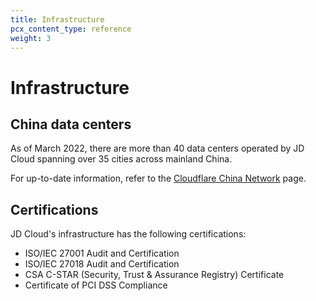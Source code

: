 ```yaml
---
title: Infrastructure
pcx_content_type: reference
weight: 3
---
```


# Infrastructure

## China data centers

As of March 2022, there are more than 40 data centers operated by JD Cloud spanning over 35 cities across mainland China.

For up-to-date information, refer to the [Cloudflare China Network](https://www.cloudflare.com/china-network/) page.

## Certifications

JD Cloud's infrastructure has the following certifications:

- ISO/IEC 27001 Audit and Certification
- ISO/IEC 27018 Audit and Certification
- CSA C-STAR (Security, Trust & Assurance Registry) Certificate
- Certificate of PCI DSS Compliance
